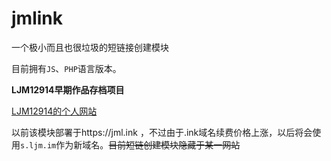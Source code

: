 # jmlink
一个极小而且也很垃圾的短链接创建模块

目前拥有`JS`、`PHP`语言版本。

**LJM12914早期作品存档项目**

[LJM12914的个人网站](https://ljm.im)

以前该模块部署于https://jml.ink ，不过由于.ink域名续费价格上涨，以后将会使用`s.ljm.im`作为新域名。~~目前短链创建模块隐藏于某一网站~~
